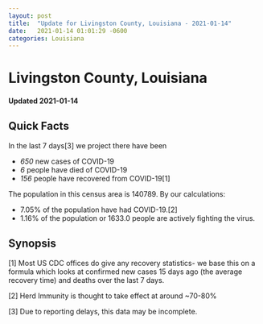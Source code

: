 ```yaml
---
layout: post
title:  "Update for Livingston County, Louisiana - 2021-01-14"
date:   2021-01-14 01:01:29 -0600
categories: Louisiana
---
```


# Livingston County, Louisiana
#### Updated 2021-01-14

## Quick Facts

In the last 7 days[3] we project there have been
- *650* new cases of COVID-19
- *6* people have died of COVID-19
- *156* people have recovered from COVID-19[1]

The population in this census area is 140789. By our calculations:
- 7.05% of the population have had COVID-19.[2]
- 1.16% of the population or 1633.0 people are actively fighting the virus.

## Synopsis




[1] Most US CDC offices do give any recovery statistics- we base this on a formula which looks at confirmed new cases
15 days ago (the average recovery time) and deaths over the last 7 days.

[2] Herd Immunity is thought to take effect at around ~70-80%

[3] Due to reporting delays, this data may be incomplete.
 
    